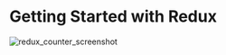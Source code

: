 # Getting Started with Redux

![redux_counter_screenshot](https://github.com/Joeysutcliffe01/redux_counter/assets/72232531/68f6f413-997b-4d07-9a5f-d44c8b300b45)


